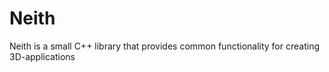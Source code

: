 # Neith

Neith is a small C++ library that provides common functionality for creating 
3D-applications
